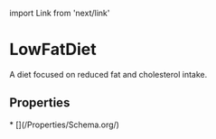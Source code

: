 import Link from 'next/link'

# LowFatDiet

A diet focused on reduced fat and cholesterol intake.

## Properties

<Grid>
* [](/Properties/Schema.org/)

</Grid>

